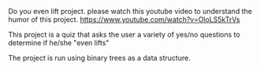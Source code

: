 Do you even lift project.
please watch this youtube video to understand the humor of this project.
https://www.youtube.com/watch?v=OloLS5kTrVs 

This project is a quiz that asks the user a variety of yes/no questions to determine if he/she "even lifts"

The project is run using binary trees as a data structure.
